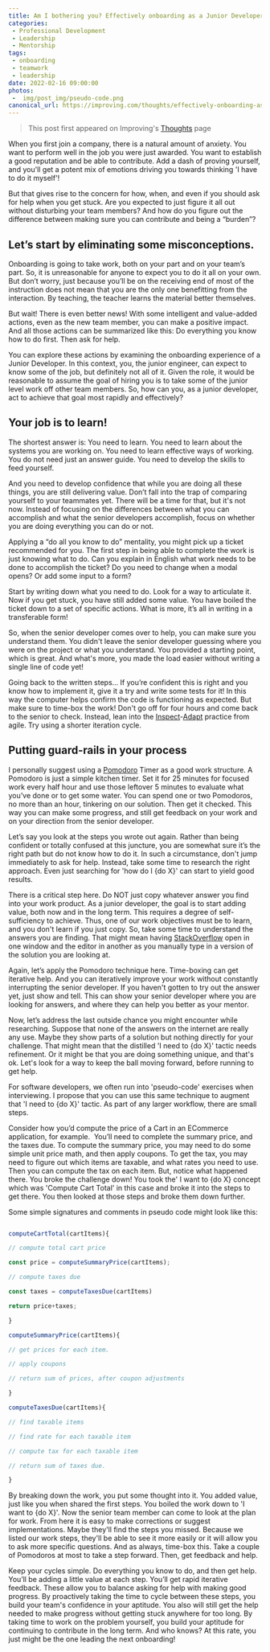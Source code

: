 ```yaml
---
title: Am I bothering you? Effectively onboarding as a Junior Developer
categories:
 - Professional Development
 - Leadership
 - Mentorship
tags:
 - onboarding
 - teamwork
 - leadership
date: 2022-02-16 09:00:00
photos: 
 -  img/post_img/pseudo-code.png
canonical_url: https://improving.com/thoughts/effectively-onboarding-as-a-junior-developer
---
```


> This post first appeared on Improving's [Thoughts](https://improving.com/thoughts/effectively-onboarding-as-a-junior-developer) page

When you first join a company, there is a natural amount of anxiety. You want to perform well in the job you were just awarded. You want to establish a good reputation and be able to contribute. Add a dash of proving yourself, and you'll get a potent mix of emotions driving you towards thinking 'I have to do it myself'! 

But that gives rise to the concern for how, when, and even if you should ask for help when you get stuck. Are you expected to just figure it all out without disturbing your team members? And how do you figure out the difference between making sure you can contribute and being a “burden”? 

## Let’s start by eliminating some misconceptions. 

Onboarding is going to take work, both on your part and on your team’s part. So, it is unreasonable for anyone to expect you to do it all on your own. But don’t worry, just because you’ll be on the receiving end of most of the instruction does not mean that you are the only one benefitting from the interaction. By teaching, the teacher learns the material better themselves.  

But wait! There is even better news! With some intelligent and value-added actions, even as the new team member, you can make a positive impact. And all those actions can be summarized like this: Do everything you know how to do first. Then ask for help. 

You can explore these actions by examining the onboarding experience of a Junior Developer. In this context, you, the junior engineer, can expect to know some of the job, but definitely not all of it. Given the role, it would be reasonable to assume the goal of hiring you is to take some of the junior level work off other team members. So, how can you, as a junior developer, act to achieve that goal most rapidly and effectively? 

## Your job is to learn! 

The shortest answer is: You need to learn. You need to learn about the systems you are working on. You need to learn effective ways of working. You do not need just an answer guide. You need to develop the skills to feed yourself. 

And you need to develop confidence that while you are doing all these things, you are still delivering value. Don’t fall into the trap of comparing yourself to your teammates yet. There will be a time for that, but it's not now. Instead of focusing on the differences between what you can accomplish and what the senior developers accomplish, focus on whether you are doing everything you can do or not.  

Applying a “do all you know to do” mentality, you might pick up a ticket recommended for you. The first step in being able to complete the work is just knowing what to do. Can you explain in English what work needs to be done to accomplish the ticket? Do you need to change when a modal opens? Or add some input to a form?  

Start by writing down what you need to do. Look for a way to articulate it. Now if you get stuck, you have still added some value. You have boiled the ticket down to a set of specific actions. What is more, it’s all in writing in a transferable form! 

So, when the senior developer comes over to help, you can make sure you understand them. You didn't leave the senior developer guessing where you were on the project or what you understand. You provided a starting point, which is great. And what's more, you made the load easier without writing a single line of code yet! 

Going back to the written steps... If you’re confident this is right and you know how to implement it, give it a try and write some tests for it! In this way the computer helps confirm the code is functioning as expected. But make sure to time-box the work! Don't go off for four hours and come back to the senior to check. Instead, lean into the [Inspect](https://scrumguides.org/scrum-guide.html#inspection)-[Adapt](https://scrumguides.org/scrum-guide.html#adaptation) practice from agile. Try using a shorter iteration cycle. 

## Putting guard-rails in your process 

I personally suggest using a [Pomodoro](https://en.wikipedia.org/wiki/Pomodoro_Technique#Description) Timer as a good work structure. A Pomodoro is just a simple kitchen timer. Set it for 25 minutes for focused work every half hour and use those leftover 5 minutes to evaluate what you’ve done or to get some water. You can spend one or two Pomodoros, no more than an hour, tinkering on our solution. Then get it checked. This way you can make some progress, and still get feedback on your work and on your direction from the senior developer.  

Let’s say you look at the steps you wrote out again. Rather than being confident or totally confused at this juncture, you are somewhat sure it’s the right path but do not know how to do it. In such a circumstance, don't jump immediately to ask for help. Instead, take some time to research the right approach. Even just searching for 'how do I {do X}' can start to yield good results. 

There is a critical step here. Do NOT just copy whatever answer you find into your work product. As a junior developer, the goal is to start adding value, both now and in the long term. This requires a degree of self-sufficiency to achieve. Thus, one of our work objectives must be to learn, and you don't learn if you just copy. So, take some time to understand the answers you are finding. That might mean having [StackOverflow](https://stackoverflow.com/) open in one window and the editor in another as you manually type in a version of the solution you are looking at.  

Again, let’s apply the Pomodoro technique here. Time-boxing can get iterative help. And you can iteratively improve your work without constantly interrupting the senior developer. If you haven't gotten to try out the answer yet, just show and tell. This can show your senior developer where you are looking for answers, and where they can help you better as your mentor.  

Now, let’s address the last outside chance you might encounter while researching. Suppose that none of the answers on the internet are really any use. Maybe they show parts of a solution but nothing directly for your challenge. That might mean that the distilled 'I need to {do X}' tactic needs refinement. Or it might be that you are doing something unique, and that's ok. Let's look for a way to keep the ball moving forward, before running to get help. 

For software developers, we often run into 'pseudo-code' exercises when interviewing. I propose that you can use this same technique to augment that 'I need to {do X}' tactic. As part of any larger workflow, there are small steps. 

Consider how you’d compute the price of a Cart in an ECommerce application, for example.  You’ll need to complete the summary price, and the taxes due. To compute the summary price, you may need to do some simple unit price math, and then apply coupons. To get the tax, you may need to figure out which items are taxable, and what rates you need to use. Then you can compute the tax on each item. But, notice what happened there. You broke the challenge down! You took the' I want to {do X} concept which was 'Compute Cart Total' in this case and broke it into the steps to get there. You then looked at those steps and broke them down further.  

Some simple signatures and comments in pseudo code might look like this:  

```javascript 

computeCartTotal(cartItems){ 

// compute total cart price 

const price = computeSummaryPrice(cartItems); 

// compute taxes due 

const taxes = computeTaxesDue(cartItems) 

return price+taxes; 

} 

computeSummaryPrice(cartItems){ 

// get prices for each item.  

// apply coupons 

// return sum of prices, after coupon adjustments 

} 

computeTaxesDue(cartItems){ 

// find taxable items 

// find rate for each taxable item 

// compute tax for each taxable item 

// return sum of taxes due. 

} 

``` 

   

By breaking down the work, you put some thought into it. You added value, just like you when shared the first steps. You boiled the work down to 'I want to {do X}'. Now the senior team member can come to look at the plan for work. From here it is easy to make corrections or suggest implementations. Maybe they'll find the steps you missed. Because we listed our work steps, they'll be able to see it more easily or it will allow you to ask more specific questions. And as always, time-box this. Take a couple of Pomodoros at most to take a step forward. Then, get feedback and help.   

Keep your cycles simple. Do everything you know to do, and then get help. You’ll be adding a little value at each step. You’ll get rapid iterative feedback. These allow you to balance asking for help with making good progress. By proactively taking the time to cycle between these steps, you build your team's confidence in your aptitude. You also will still get the help needed to make progress without getting stuck anywhere for too long. By taking time to work on the problem yourself, you build your aptitude for continuing to contribute in the long term. And who knows? At this rate, you just might be the one leading the next onboarding! 